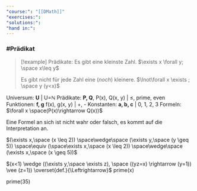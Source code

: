 ```yaml
---
"course:": "[[DMath]]"
"exercises:": 
"solutions:": 
"hand in:":
---
```



### #Prädikat

>[!example] Prädikate:
>Es gibt eine kleinste Zahl.
>$\exists x \forall y; \space x\leq y$
>
>Es gibt nicht für jede Zahl eine (*noch*) kleinere.
>$\lnot\forall x \exists ; \space y (y<x)$



Universum: **U** | U=$\mathbb{N}$
Prädikate: **P, Q**, P(x), Q(x, y) | $\leq$, prime, even
Funktionen: **f, g** f(x), g(x, y) | +, -
Konstanten: **a, b, c** | 0, 1, 2, 3
Formeln: $\forall x \space(P(x)\rightarrow Q(x))$



Eine Formel an sich ist nicht wahr oder falsch, es kommt auf die Interpretation an.


$(\exists x,\space (x \leq 2)) \space\wedge\space (\exists y,\space (y \geq 5)) \space\equiv (\space\exists x,\space (x \leq 2)) \space\wedge\space (\exists x,\space (x \geq 5))$



$(x<1) \wedge ((\exists y,\space \exists z), \space ((yz=x) \rightarrow (y=1)) \vee (z=1)) \overset{def.}{\Leftrightarrow}$ prime(x)

prime(35)


